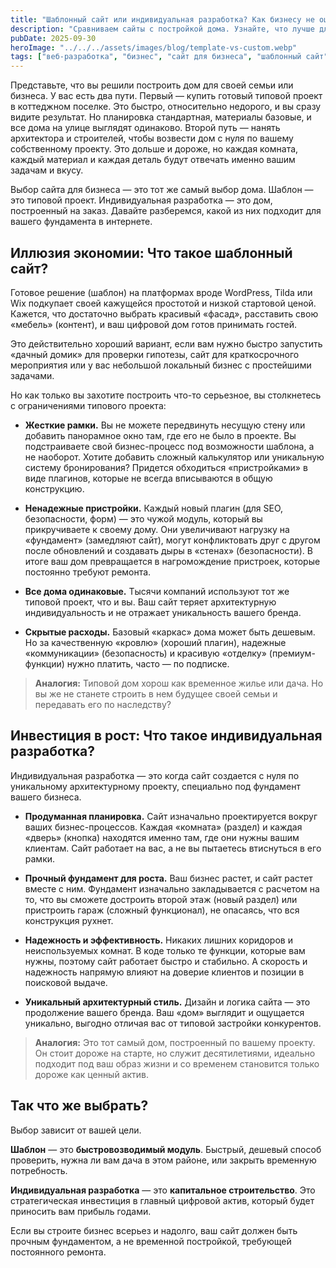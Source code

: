 ```yaml
---
title: "Шаблонный сайт или индивидуальная разработка? Как бизнесу не ошибиться на старте"
description: "Сравниваем сайты с постройкой дома. Узнайте, что лучше для вашего бизнеса: типовой проект, как на Tilda/WordPress, или дом, построенный по индивидуальному проекту с нуля."
pubDate: 2025-09-30
heroImage: "../../../assets/images/blog/template-vs-custom.webp"
tags: ["веб-разработка", "бизнес", "сайт для бизнеса", "шаблонный сайт"]
---
```


Представьте, что вы решили построить дом для своей семьи или бизнеса. У вас есть два пути. Первый — купить готовый типовой проект в коттеджном поселке. Это быстро, относительно недорого, и вы сразу видите результат. Но планировка стандартная, материалы базовые, и все дома на улице выглядят одинаково. Второй путь — нанять архитектора и строителей, чтобы возвести дом с нуля по вашему собственному проекту. Это дольше и дороже, но каждая комната, каждый материал и каждая деталь будут отвечать именно вашим задачам и вкусу.

Выбор сайта для бизнеса — это тот же самый выбор дома. Шаблон — это типовой проект. Индивидуальная разработка — это дом, построенный на заказ. Давайте разберемся, какой из них подходит для вашего фундамента в интернете.

## Иллюзия экономии: Что такое шаблонный сайт?

Готовое решение (шаблон) на платформах вроде WordPress, Tilda или Wix подкупает своей кажущейся простотой и низкой стартовой ценой. Кажется, что достаточно выбрать красивый «фасад», расставить свою «мебель» (контент), и ваш цифровой дом готов принимать гостей.

Это действительно хороший вариант, если вам нужно быстро запустить «дачный домик» для проверки гипотезы, сайт для краткосрочного мероприятия или у вас небольшой локальный бизнес с простейшими задачами.

Но как только вы захотите построить что-то серьезное, вы столкнетесь с ограничениями типового проекта:

-   **Жесткие рамки.** Вы не можете передвинуть несущую стену или добавить панорамное окно там, где его не было в проекте. Вы подстраиваете свой бизнес-процесс под возможности шаблона, а не наоборот. Хотите добавить сложный калькулятор или уникальную систему бронирования? Придется обходиться «пристройками» в виде плагинов, которые не всегда вписываются в общую конструкцию.

-   **Ненадежные пристройки.** Каждый новый плагин (для SEO, безопасности, форм) — это чужой модуль, который вы прикручиваете к своему дому. Они увеличивают нагрузку на «фундамент» (замедляют сайт), могут конфликтовать друг с другом после обновлений и создавать дыры в «стенах» (безопасности). В итоге ваш дом превращается в нагромождение пристроек, которые постоянно требуют ремонта.

-   **Все дома одинаковые.** Тысячи компаний используют тот же типовой проект, что и вы. Ваш сайт теряет архитектурную индивидуальность и не отражает уникальность вашего бренда.

-   **Скрытые расходы.** Базовый «каркас» дома может быть дешевым. Но за качественную «кровлю» (хороший плагин), надежные «коммуникации» (безопасность) и красивую «отделку» (премиум-функции) нужно платить, часто — по подписке.

> **Аналогия:** Типовой дом хорош как временное жилье или дача. Но вы же не станете строить в нем будущее своей семьи и передавать его по наследству?

## Инвестиция в рост: Что такое индивидуальная разработка?

Индивидуальная разработка — это когда сайт создается с нуля по уникальному архитектурному проекту, специально под фундамент вашего бизнеса.

-   **Продуманная планировка.** Сайт изначально проектируется вокруг ваших бизнес-процессов. Каждая «комната» (раздел) и каждая «дверь» (кнопка) находятся именно там, где они нужны вашим клиентам. Сайт работает на вас, а не вы пытаетесь втиснуться в его рамки.

-   **Прочный фундамент для роста.** Ваш бизнес растет, и сайт растет вместе с ним. Фундамент изначально закладывается с расчетом на то, что вы сможете достроить второй этаж (новый раздел) или пристроить гараж (сложный функционал), не опасаясь, что вся конструкция рухнет.

-   **Надежность и эффективность.** Никаких лишних коридоров и неиспользуемых комнат. В коде только те функции, которые вам нужны, поэтому сайт работает быстро и стабильно. А скорость и надежность напрямую влияют на доверие клиентов и позиции в поисковой выдаче.

-   **Уникальный архитектурный стиль.** Дизайн и логика сайта — это продолжение вашего бренда. Ваш «дом» выглядит и ощущается уникально, выгодно отличая вас от типовой застройки конкурентов.

> **Аналогия:** Это тот самый дом, построенный по вашему проекту. Он стоит дороже на старте, но служит десятилетиями, идеально подходит под ваш образ жизни и со временем становится только дороже как ценный актив.

## Так что же выбрать?

Выбор зависит от вашей цели.

**Шаблон** — это **быстровозводимый модуль**. Быстрый, дешевый способ проверить, нужна ли вам дача в этом районе, или закрыть временную потребность.

**Индивидуальная разработка** — это **капитальное строительство**. Это стратегическая инвестиция в главный цифровой актив, который будет приносить вам прибыль годами.

Если вы строите бизнес всерьез и надолго, ваш сайт должен быть прочным фундаментом, а не временной постройкой, требующей постоянного ремонта.